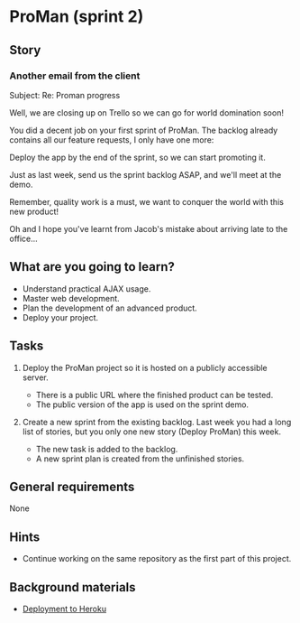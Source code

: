 # ProMan (sprint 2)

## Story

### Another email from the client
Subject: Re: Proman progress

Well, we are closing up on Trello so we can go for world domination soon!

You did a decent job on your first sprint of ProMan. The backlog already
contains all our feature requests, I only have one more:

Deploy the app by the end of the sprint, so we can start promoting it.

Just as last week, send us the sprint backlog ASAP, and we'll meet at the demo.

Remember, quality work is a must, we want to conquer the world with this new product!

Oh and I hope you've learnt from Jacob's mistake about arriving late to the office...
## What are you going to learn?

- Understand practical AJAX usage.
- Master web development.
- Plan the development of an advanced product.
- Deploy your project.

## Tasks

1. Deploy the ProMan project so it is hosted on a publicly accessible server.
    - There is a public URL where the finished product can be tested.
    - The public version of the app is used on the sprint demo.

2. Create a new sprint from the existing backlog. Last week you had a long list of stories, but you only one new story (Deploy ProMan) this week.
    - The new task is added to the backlog.
    - A new sprint plan is created from the unfinished stories.

## General requirements

None

## Hints

- Continue working on the same repository as the first part of this project.

## Background materials

- <i class="far fa-exclamation"></i> [Deployment to Heroku](project/curriculum/materials/pages/devops/deploy-flask-app-to-heroku.md)
